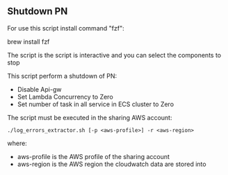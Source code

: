 ## Shutdown PN

For use this script install command "fzf":

brew install fzf

The script is the script is interactive and you can select the components to stop

This script perform a shutdown of PN:
 - Disable Api-gw
 - Set Lambda Concurrency to Zero
 - Set number of task in all service in ECS cluster to Zero

The script must be executed in the sharing AWS account:

`./log_errors_extractor.sh [-p <aws-profile>] -r <aws-region>`

where:
- aws-profile is the AWS profile of the sharing account
- aws-region is the AWS region the cloudwatch data are stored into